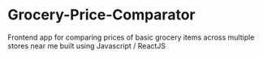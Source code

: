 # Grocery-Price-Comparator
Frontend app for comparing prices of basic grocery items across multiple stores near me built using Javascript / ReactJS
